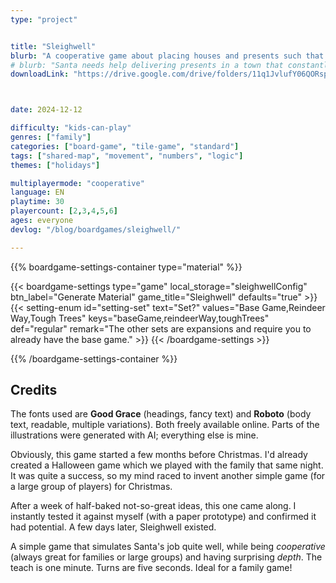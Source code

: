 ```yaml
---
type: "project"


title: "Sleighwell"
blurb: "A cooperative game about placing houses and presents such that the sleigh can fulfill all wishes, with a dash of reindeer road and pine tree obstacles."
# blurb: "Santa needs help delivering presents in a town that constantly changes."
downloadLink: "https://drive.google.com/drive/folders/11q1JvlufY06QORspG35SfAKQU4JakWhS"



date: 2024-12-12

difficulty: "kids-can-play"
genres: ["family"]
categories: ["board-game", "tile-game", "standard"]
tags: ["shared-map", "movement", "numbers", "logic"]
themes: ["holidays"]

multiplayermode: "cooperative"
language: EN
playtime: 30
playercount: [2,3,4,5,6]
ages: everyone
devlog: "/blog/boardgames/sleighwell/"

---
```






{{% boardgame-settings-container type="material" %}}

{{< boardgame-settings type="game" local_storage="sleighwellConfig" btn_label="Generate Material" game_title="Sleighwell" defaults="true" >}}
  {{< setting-enum id="setting-set" text="Set?" values="Base Game,Reindeer Way,Tough Trees" keys="baseGame,reindeerWay,toughTrees" def="regular" remark="The other sets are expansions and require you to already have the base game." >}}
{{< /boardgame-settings >}}

{{% /boardgame-settings-container %}}


## Credits

The fonts used are **Good Grace** (headings, fancy text) and **Roboto** (body text, readable, multiple variations). Both freely available online. Parts of the illustrations were generated with AI; everything else is mine.

Obviously, this game started a few months before Christmas. I'd already created a Halloween game which we played with the family that same night. It was quite a success, so my mind raced to invent another simple game (for a large group of players) for Christmas.

After a week of half-baked not-so-great ideas, this one came along. I instantly tested it against myself (with a paper prototype) and confirmed it had potential. A few days later, Sleighwell existed.

A simple game that simulates Santa's job quite well, while being _cooperative_ (always great for families or large groups) and having surprising _depth_. The teach is one minute. Turns are five seconds. Ideal for a family game!

